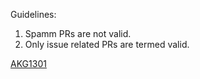 Guidelines:
1. Spamm PRs are not valid.
2. Only issue related PRs are termed valid.

[AKG1301](https://github.com/AKG1301)
